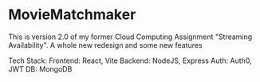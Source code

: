 # MovieMatchmaker
This is version 2.0 of my former Cloud Computing Assignment "Streaming Availability". A whole new redesign and some new features

Tech Stack:
Frontend: React, Vite
Backend: NodeJS, Express
Auth: Auth0, JWT
DB: MongoDB 

